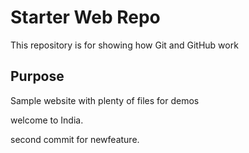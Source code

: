 # Starter Web Repo

This repository is for showing how Git and GitHub work

## Purpose

Sample website with plenty of files for demos


welcome to India.

second commit for newfeature.